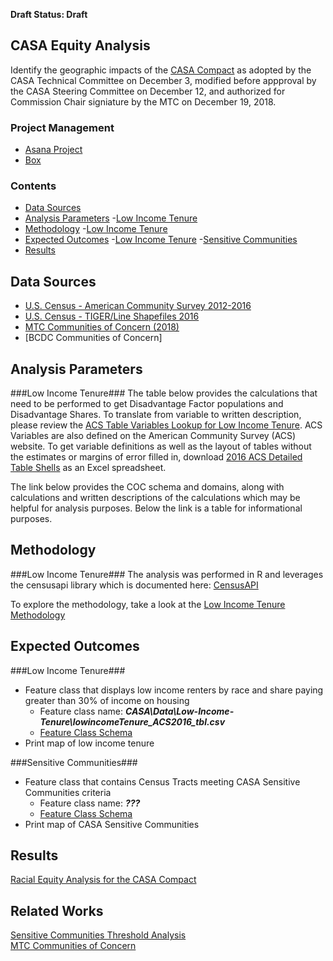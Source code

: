 **Draft Status: Draft**

## CASA Equity Analysis

Identify the geographic impacts of the [CASA Compact](https://mtc.ca.gov/sites/default/files/CASA_Compact.pdf) as adopted by the CASA Technical Committee on December 3, modified before appproval by the CASA Steering Committee on December 12, and authorized for Commission Chair signiature by the MTC on December 19, 2018.

### Project Management

- [Asana Project](https://app.asana.com/0/356840529458476/913179078257017/f)
- [Box](https://mtcdrive.box.com/s/32q1ukuaifx0n7fowwowmsm97gohdtf7)

### Contents 

- [Data Sources](#data-sources)
- [Analysis Parameters](#analysis-parameters)
    -[Low Income Tenure](#low-income-tenure)
- [Methodology](#methodology)
    -[Low Income Tenure](#low-income-tenure)
- [Expected Outcomes](#expected-outcomes)
    -[Low Income Tenure](#low-income-tenure)
    -[Sensitive Communities](#sensitive-communities)
- [Results](#results)

## Data Sources

- [U.S. Census - American Community Survey 2012-2016](https://www.census.gov/programs-surveys/acs/)
- [U.S. Census - TIGER/Line Shapefiles 2016](https://www.census.gov/geo/maps-data/data/tiger-line.html)
- [MTC Communities of Concern (2018)](https://mtc.maps.arcgis.com/home/item.html?id=1501fe1552414d569ca747e0e23628ff)
- [BCDC Communities of Concern]  

## Analysis Parameters

###Low Income Tenure###
The table below provides the calculations that need to be performed to get Disadvantage Factor populations and Disadvantage Shares. To translate from variable to written description, please review the [ACS Table Variables Lookup for Low Income Tenure](CASA\Data\Low-Income-Tenure\ACS_Table_Variables_lowincome.csv). ACS Variables are also defined on the American Community Survey (ACS) website. To get variable definitions as well as the layout of tables without the estimates or margins of error filled in, download [2016 ACS Detailed Table Shells](https://www2.census.gov/programs-surveys/acs/summary_file/2016/documentation/user_tools/ACS2016_Table_Shells.xlsx) as an Excel spreadsheet. 

The link below provides the COC schema and domains, along with calculations and written descriptions of the calculations which may be helpful for analysis purposes. Below the link is a table for informational purposes. 

## Methodology

###Low Income Tenure###
The analysis was performed in R and leverages the censusapi library which is documented here: [CensusAPI](https://hrecht.github.io/censusapi/index.html)

To explore the methodology, take a look at the [Low Income Tenure Methodology](CASA_acs_vars_lowincomeTenure.Rmd)

## Expected Outcomes

###Low Income Tenure###

- Feature class that displays low income renters by race and share paying greater than 30% of income on housing
	- Feature class name: ***CASA\Data\Low-Income-Tenure\lowincomeTenure_ACS2016_tbl.csv***
	- [Feature Class Schema](???) 
- Print map of low income tenure

###Sensitive Communities###
- Feature class that contains Census Tracts meeting CASA Sensitive Communities criteria
	- Feature class name: ***???***
	- [Feature Class Schema](???)  
- Print map of CASA Sensitive Communities

## Results

[Racial Equity Analysis for the CASA Compact](https://mtc.ca.gov/sites/default/files/Racial_Equity_Analysis_for_the_CASA_Compact.pdf)

## Related Works

[Sensitive Communities Threshold Analysis](https://github.com/BayAreaMetro/Spatial-Analysis-Mapping-Projects/tree/master/Project-Documentation/COC-TPA-Thresholds-App)  
[MTC Communities of Concern](https://github.com/BayAreaMetro/Spatial-Analysis-Mapping-Projects/tree/master/Project-Documentation/Communities-of-Concern)